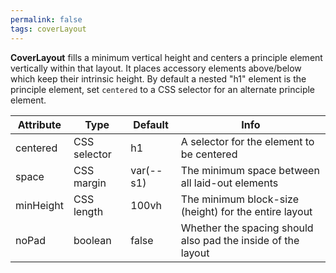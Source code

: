 ```yaml
---
permalink: false
tags: coverLayout
---
```


**CoverLayout** fills a minimum vertical height and centers a principle element vertically within that layout.
It places accessory elements above/below which keep their intrinsic height.
By default a nested "h1" element is the principle element,
set `centered` to a CSS selector for an alternate principle element.

| Attribute | Type         | Default   | Info                                                         |
| --------- | ------------ | --------- | ------------------------------------------------------------ |
| centered  | CSS selector | h1        | A selector for the element to be centered                    |
| space     | CSS margin   | var(--s1) | The minimum space between all laid-out elements              |
| minHeight | CSS length   | 100vh     | The minimum block-size (height) for the entire layout        |
| noPad     | boolean      | false     | Whether the spacing should also pad the inside of the layout |
